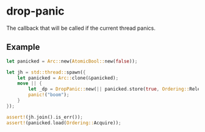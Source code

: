 # drop-panic

The callback that will be called if the current thread panics.

## Example
```rust
let panicked = Arc::new(AtomicBool::new(false));

let jh = std::thread::spawn({
    let panicked = Arc::clone(&panicked);
    move || {
        let _dp = DropPanic::new(|| panicked.store(true, Ordering::Release));
        panic!("boom");
    }
});

assert!(jh.join().is_err());
assert!(panicked.load(Ordering::Acquire));
```
